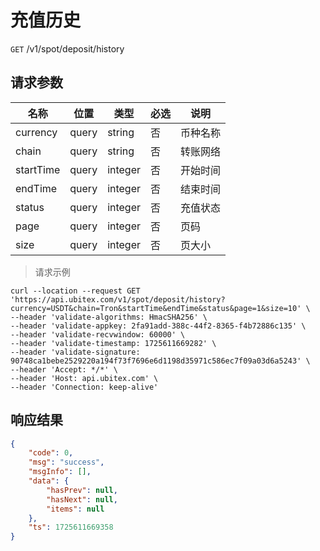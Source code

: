 # 充值历史

`GET` /v1/spot/deposit/history

## 请求参数

| 名称      | 位置  | 类型    | 必选 | 说明     |
| --------- | ----- | ------- | ---- | -------- |
| currency  | query | string  | 否   | 币种名称 |
| chain     | query | string  | 否   | 转账网络 |
| startTime | query | integer | 否   | 开始时间 |
| endTime   | query | integer | 否   | 结束时间 |
| status    | query | integer | 否   | 充值状态 |
| page      | query | integer | 否   | 页码     |
| size      | query | integer | 否   | 页大小   |

> 请求示例

```shell
curl --location --request GET 'https://api.ubitex.com/v1/spot/deposit/history?currency=USDT&chain=Tron&startTime&endTime&status&page=1&size=10' \
--header 'validate-algorithms: HmacSHA256' \
--header 'validate-appkey: 2fa91add-388c-44f2-8365-f4b72886c135' \
--header 'validate-recvwindow: 60000' \
--header 'validate-timestamp: 1725611669282' \
--header 'validate-signature: 90748ca1bebe2529220a194f73f7696e6d1198d35971c586ec7f09a03d6a5243' \
--header 'Accept: */*' \
--header 'Host: api.ubitex.com' \
--header 'Connection: keep-alive'
```

## 响应结果

```json
{
    "code": 0,
    "msg": "success",
    "msgInfo": [],
    "data": {
        "hasPrev": null,
        "hasNext": null,
        "items": null
    },
    "ts": 1725611669358
}
```

